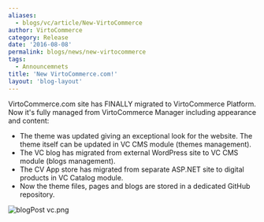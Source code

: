 ```yaml
---
aliases:
  - blogs/vc/article/New-VirtoCommerce
author: VirtoCommerce
category: Release
date: '2016-08-08'
permalink: blogs/news/new-virtocommerce
tags:
  - Announcemnets
title: 'New VirtoCommerce.com!'
layout: 'blog-layout'
---
```

VirtoCommerce.com site has FINALLY migrated to VirtoCommerce Platform. Now it's fully managed from VirtoCommerce Manager <!--excerpt--> including appearance and content:

* The theme was updated giving an exceptional look for the website. The theme itself can be updated in VC CMS module (themes management).
* The VC blog has migrated from external WordPress site to VC CMS module (blogs management).
* The CV App store has migrated from separate ASP.NET site to digital products in VC Catalog module.
* Now the theme files, pages and blogs are stored in a dedicated GitHub repository.

![blogPost vc.png](assets/images/blog/blogPost_vc.png)